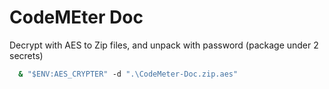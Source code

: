 # CodeMEter Doc

Decrypt with AES to Zip files, and unpack with password (package under 2 secrets)

```cmd
  & "$ENV:AES_CRYPTER" -d ".\CodeMeter-Doc.zip.aes"
```